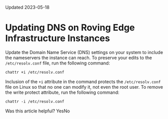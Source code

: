 Updated 2023-05-18
# Updating DNS on Roving Edge Infrastructure Instances
Update the Domain Name Service (DNS) settings on your system to include the nameservers the instance can reach.
To preserve your edits to the `/etc/resolv.conf` file, run the following command:
```
chattr +i /etc/resolv.conf
```

Inclusion of the `+i` attribute in the command protects the `/etc/resolv.conf` file on Linux so that no one can modify it, not even the root user.
To remove the write protect attribute, run the following command:
```
chattr -i /etc/resolv.conf
```

Was this article helpful?
YesNo


